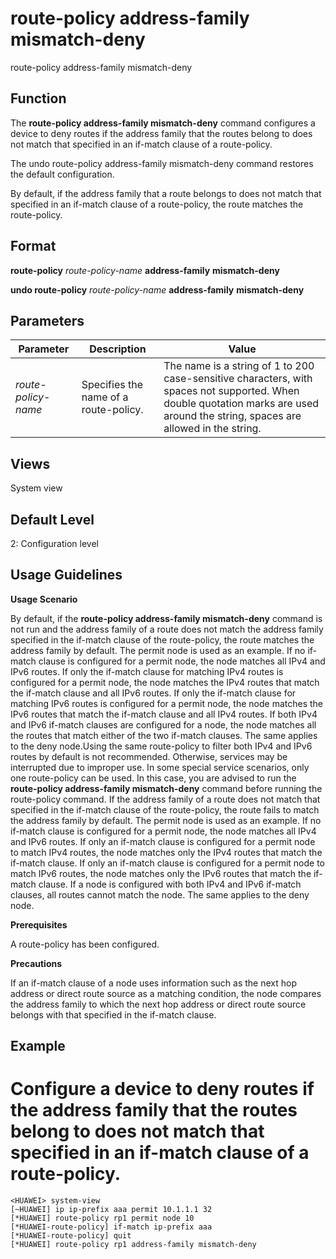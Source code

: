 route-policy address-family mismatch-deny
=========================================

route-policy address-family mismatch-deny

Function
--------



The **route-policy address-family mismatch-deny** command configures a device to deny routes if the address family that the routes belong to does not match that specified in an if-match clause of a route-policy.

The undo route-policy address-family mismatch-deny command restores the default configuration.



By default, if the address family that a route belongs to does not match that specified in an if-match clause of a route-policy, the route matches the route-policy.


Format
------

**route-policy** *route-policy-name* **address-family** **mismatch-deny**

**undo route-policy** *route-policy-name* **address-family** **mismatch-deny**


Parameters
----------

| Parameter | Description | Value |
| --- | --- | --- |
| *route-policy-name* | Specifies the name of a route-policy. | The name is a string of 1 to 200 case-sensitive characters, with spaces not supported. When double quotation marks are used around the string, spaces are allowed in the string. |



Views
-----

System view


Default Level
-------------

2: Configuration level


Usage Guidelines
----------------

**Usage Scenario**



By default, if the **route-policy address-family mismatch-deny** command is not run and the address family of a route does not match the address family specified in the if-match clause of the route-policy, the route matches the address family by default. The permit node is used as an example. If no if-match clause is configured for a permit node, the node matches all IPv4 and IPv6 routes. If only the if-match clause for matching IPv4 routes is configured for a permit node, the node matches the IPv4 routes that match the if-match clause and all IPv6 routes. If only the if-match clause for matching IPv6 routes is configured for a permit node, the node matches the IPv6 routes that match the if-match clause and all IPv4 routes. If both IPv4 and IPv6 if-match clauses are configured for a node, the node matches all the routes that match either of the two if-match clauses. The same applies to the deny node.Using the same route-policy to filter both IPv4 and IPv6 routes by default is not recommended. Otherwise, services may be interrupted due to improper use. In some special service scenarios, only one route-policy can be used. In this case, you are advised to run the **route-policy address-family mismatch-deny** command before running the route-policy command. If the address family of a route does not match that specified in the if-match clause of the route-policy, the route fails to match the address family by default. The permit node is used as an example. If no if-match clause is configured for a permit node, the node matches all IPv4 and IPv6 routes. If only an if-match clause is configured for a permit node to match IPv4 routes, the node matches only the IPv4 routes that match the if-match clause. If only an if-match clause is configured for a permit node to match IPv6 routes, the node matches only the IPv6 routes that match the if-match clause. If a node is configured with both IPv4 and IPv6 if-match clauses, all routes cannot match the node. The same applies to the deny node.



**Prerequisites**



A route-policy has been configured.



**Precautions**



If an if-match clause of a node uses information such as the next hop address or direct route source as a matching condition, the node compares the address family to which the next hop address or direct route source belongs with that specified in the if-match clause.




Example
-------

# Configure a device to deny routes if the address family that the routes belong to does not match that specified in an if-match clause of a route-policy.
```
<HUAWEI> system-view
[~HUAWEI] ip ip-prefix aaa permit 10.1.1.1 32
[*HUAWEI] route-policy rp1 permit node 10
[*HUAWEI-route-policy] if-match ip-prefix aaa
[*HUAWEI-route-policy] quit
[*HUAWEI] route-policy rp1 address-family mismatch-deny

```